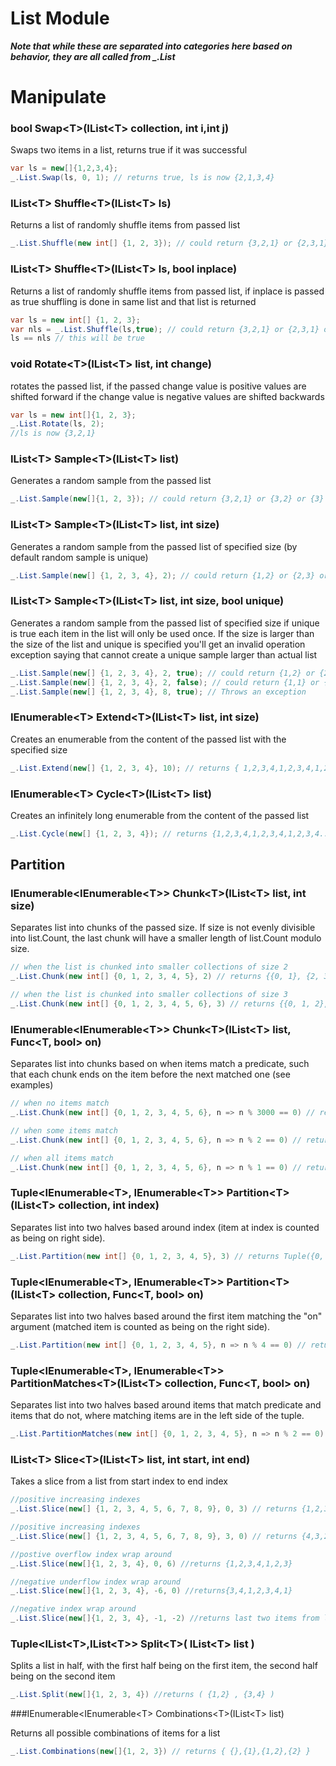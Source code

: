 # List Module
***Note that while these are separated into categories here based on behavior, they are all called from _.List***

# Manipulate

### bool Swap\<T\>(IList\<T\> collection, int i,int j)

Swaps two items in a list, returns true if it was successful

``` csharp
var ls = new[]{1,2,3,4};
_.List.Swap(ls, 0, 1); // returns true, ls is now {2,1,3,4}
```

### IList\<T\> Shuffle\<T\>(IList\<T\> ls)

Returns a list of randomly shuffle items from passed list

``` csharp
_.List.Shuffle(new int[] {1, 2, 3}); // could return {3,2,1} or {2,3,1} or {1,3,2}
```


### IList\<T\> Shuffle\<T\>(IList\<T\> ls, bool inplace)

Returns a list of randomly shuffle items from passed list, if inplace is passed as true shuffling is done in same list and that list is returned

``` csharp
var ls = new int[] {1, 2, 3};
var nls = _.List.Shuffle(ls,true); // could return {3,2,1} or {2,3,1} or {1,3,2}
ls == nls // this will be true
```

### void Rotate\<T\>(IList\<T\> list, int change)

rotates the passed list, if the passed change value is positive values are shifted forward if the change value is negative values are shifted backwards  

```csharp
var ls = new int[]{1, 2, 3};
_.List.Rotate(ls, 2);
//ls is now {3,2,1}
```


### IList\<T\> Sample\<T\>(IList\<T\> list)

Generates a random sample from the passed list
```csharp
_.List.Sample(new[]{1, 2, 3}); // could return {3,2,1} or {3,2} or {3} or {2,3,1} or {2,3} etc.
```

### IList\<T\> Sample\<T\>(IList\<T\> list, int size)

Generates a random sample from the passed list of specified size
(by default random sample is unique)
```csharp
_.List.Sample(new[] {1, 2, 3, 4}, 2); // could return {1,2} or {2,3} or {3,4} or {3,2}
```

### IList\<T\> Sample\<T\>(IList\<T\> list, int size, bool unique)

Generates a random sample from the passed list of specified size if unique is true each item in the list will only be used once.
If the size is larger than the size of the list and unique is specified you'll get an invalid operation exception saying that cannot create a unique sample larger than actual list

```csharp
_.List.Sample(new[] {1, 2, 3, 4}, 2, true); // could return {1,2} or {2,3} or {3,4} or {3,2}
_.List.Sample(new[] {1, 2, 3, 4}, 2, false); // could return {1,1} or {1,2} or {2,3} or {3,3}
_.List.Sample(new[] {1, 2, 3, 4}, 8, true); // Throws an exception
```

### IEnumerable\<T\> Extend\<T\>(IList\<T\> list, int size)

Creates an enumerable from the content of the passed list with the specified size

```csharp
_.List.Extend(new[] {1, 2, 3, 4}, 10); // returns { 1,2,3,4,1,2,3,4,1,2}
```

### IEnumerable\<T\> Cycle\<T\>(IList\<T\> list)

Creates an infinitely long enumerable from the content of the passed list

```csharp
_.List.Cycle(new[] {1, 2, 3, 4}); // returns {1,2,3,4,1,2,3,4,1,2,3,4....... infinitely}
```

## Partition
### IEnumerable\<IEnumerable\<T\>\> Chunk\<T\>(IList\<T\> list, int size)

Separates list into chunks of the passed size. If size is not evenly divisible into list.Count, the last chunk will have a smaller length of list.Count modulo size.

``` csharp
// when the list is chunked into smaller collections of size 2
_.List.Chunk(new int[] {0, 1, 2, 3, 4, 5}, 2) // returns {{0, 1}, {2, 3}, {4, 5}}

// when the list is chunked into smaller collections of size 3
_.List.Chunk(new int[] {0, 1, 2, 3, 4, 5, 6}, 3) // returns {{0, 1, 2}, {3, 4, 5}, {6}}
```

### IEnumerable\<IEnumerable\<T\>\> Chunk\<T\>(IList\<T\> list, Func\<T, bool\> on)

Separates list into chunks based on when items match a predicate, such that each chunk ends on the item before the next matched one (see examples)

``` csharp
// when no items match
_.List.Chunk(new int[] {0, 1, 2, 3, 4, 5, 6}, n => n % 3000 == 0) // returns {{0, 1, 2, 3, 4, 5, 6}}

// when some items match
_.List.Chunk(new int[] {0, 1, 2, 3, 4, 5, 6}, n => n % 2 == 0) // returns {{0, 1}, {2, 3}, {4, 5}, {6}}

// when all items match
_.List.Chunk(new int[] {0, 1, 2, 3, 4, 5, 6}, n => n % 1 == 0) // returns {{0}, {1}, {2}, {3}, {4}, {5}, {6}}
```

### Tuple\<IEnumerable\<T\>, IEnumerable\<T\>\> Partition\<T\>(IList\<T\> collection, int index)

Separates list into two halves based around index (item at index is counted as being on right side).

``` csharp
_.List.Partition(new int[] {0, 1, 2, 3, 4, 5}, 3) // returns Tuple({0, 1, 2}, {3, 4, 5})
```

### Tuple\<IEnumerable\<T\>, IEnumerable\<T\>\> Partition\<T\>(IList\<T\> collection, Func\<T, bool\> on)

Separates list into two halves based around the first item matching the "on" argument (matched item is counted as being on the right side).

``` csharp
_.List.Partition(new int[] {0, 1, 2, 3, 4, 5}, n => n % 4 == 0) // returns Tuple({0, 1, 2, 3}, {4, 5})
```

### Tuple\<IEnumerable\<T\>, IEnumerable\<T\>\> PartitionMatches\<T\>(IList\<T\> collection, Func\<T, bool\> on)

Separates list into two halves based around items that match predicate and items that do not, where matching items are in the left side of the tuple.

``` csharp
_.List.PartitionMatches(new int[] {0, 1, 2, 3, 4, 5}, n => n % 2 == 0) // returns Tuple({0, 2, 4}, {1, 3, 5})
```

### IList\<T\> Slice\<T\>(IList\<T\> list, int start, int end)

Takes a slice from a list from start index to end index

``` csharp
//positive increasing indexes
_.List.Slice(new[] {1, 2, 3, 4, 5, 6, 7, 8, 9}, 0, 3) // returns {1,2,3,4}

//positive increasing indexes
_.List.Slice(new[] {1, 2, 3, 4, 5, 6, 7, 8, 9}, 3, 0) // returns {4,3,2,1}

//postive overflow index wrap around
_.List.Slice(new[]{1, 2, 3, 4}, 0, 6) //returns {1,2,3,4,1,2,3}

//negative underflow index wrap around
_.List.Slice(new[]{1, 2, 3, 4}, -6, 0) //returns{3,4,1,2,3,4,1}

//negative index wrap around
_.List.Slice(new[]{1, 2, 3, 4}, -1, -2) //returns last two items from list {4,3}
```

### Tuple\<IList\<T\>,IList\<T\>\> Split\<T\>( IList\<T\> list )

Splits a list in half, with the first half being on the first item, the second half being on the second item

``` csharp
_.List.Split(new[]{1, 2, 3, 4}) //returns ( {1,2} , {3,4} )
```


###IEnumerable\<IEnumerable\<T\> Combinations\<T\>(IList\<T\> list)

Returns all possible combinations of items for a list

``` csharp
_.List.Combinations(new[]{1, 2, 3}) // returns { {},{1},{1,2},{2} }
```
